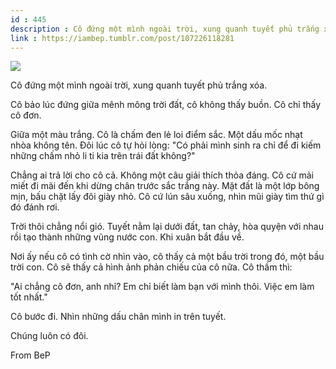 ```yaml
---
id : 445
description : Cô đứng một mình ngoài trời, xung quanh tuyết phủ trắng xóa.
link : https://iambep.tumblr.com/post/107226118281
---
```


![](https://64.media.tumblr.com/24f46a96ce8ef5ede21e9c2abc592b5f/tumblr_nhpr3efrvC1u3a9rjo1_640.jpg)

Cô đứng một mình ngoài trời, xung quanh tuyết phủ trắng xóa.

Cô bảo lúc đứng giữa mênh mông trời đất, cô không thấy buồn. Cô chỉ thấy
cô đơn.

Giữa một màu trắng. Cô là chấm đen lẻ loi điểm sắc. Một dấu mốc nhạt nhòa
không tên. Đôi lúc cô tự hỏi lòng: "Có phải mình sinh ra chỉ để đi kiếm
những chấm nhỏ li ti kia trên trái đất không?"

Chẳng ai trả lời cho cô cả. Không một câu giải thích thỏa đáng. Cô cứ mải
miết đi mãi đến khi dừng chân trước sắc trắng này. Mặt đất là một lớp bông
mịn, bấu chặt lấy đôi giày nhỏ. Cô cứ lún sâu xuống, nhìn mũi giày tìm thứ
gì đó đánh rơi.

Trời thôi chẳng nổi gió. Tuyết nằm lại dưới đất, tan chảy, hòa quyện với
nhau rồi tạo thành những vũng nước con. Khi xuân bắt đầu về.

Nơi ấy nếu cô có tình cờ nhìn vào, cô thấy cả một bầu trời trong đó, một
bầu trời con. Cô sẽ thấy cả hình ảnh phản chiếu của cô nữa. Cô thầm thì:

"Ai chẳng cô đơn, anh nhỉ? Em chỉ biết làm bạn với mình thôi. Việc em làm
tốt nhất."

Cô bước đi. Nhìn những dấu chân mình in trên tuyết.

Chúng luôn có đôi.

From BeP